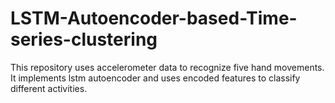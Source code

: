# LSTM-Autoencoder-based-Time-series-clustering

This repository uses accelerometer data to recognize five hand movements. It implements lstm autoencoder and uses encoded features to classify different activities.
